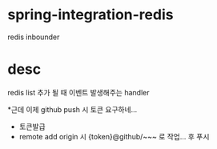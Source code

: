 # spring-integration-redis
redis inbounder

# desc
redis list 추가 될 때 이벤트 발생해주는 handler

*근데 이제 github push 시 토큰 요구하네...
- 토큰발급
- remote add origin 시 {token}@github/~~~ 로 작업...  후 푸시

